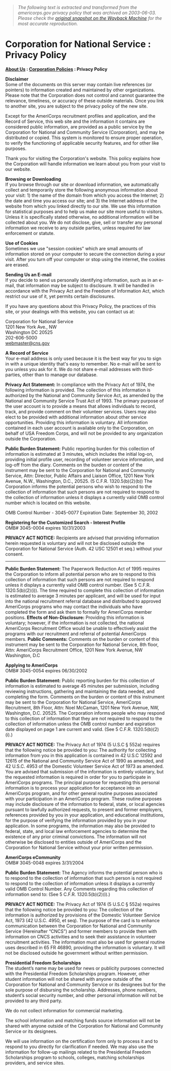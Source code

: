 > *The following text is extracted and transformed from the americorps.gov privacy policy that was archived on 2003-06-03. Please check the [original snapshot on the Wayback Machine](https://web.archive.org/web/20030603202814id_/http%3A//www.nationalservice.org/privacy_pol.html) for the most accurate reproduction.*

# Corporation for National Service : Privacy Policy

**[About Us](https://web.archive.org/web/20030603202814id_/http%3A//www.nationalservice.org/about/index.html) : [Corporation Policies](https://web.archive.org/web/20030603202814id_/http%3A//www.nationalservice.org/about/policies.html) : Privacy Policy**

**Disclaimer**  
Some of the documents on this server may contain live references (or pointers) to information created and maintained by other organizations. Please note that the Corporation does not control and cannot guarantee the relevance, timeliness, or accuracy of these outside materials. Once you link to another site, you are subject to the privacy policy of the new site. 

Except for the AmeriCorps recruitment profiles and application, and the Record of Service, this web site and the information it contains are considered public information, are provided as a public service by the Corporation for National and Community Service (Corporation), and may be distributed or copied. This system is monitored to ensure proper operation, to verify the functioning of applicable security features, and for other like purposes. 

Thank you for visiting the Corporation's website. This policy explains how the Corporation will handle information we learn about you from your visit to our website. 

**Browsing or Downloading**  
If you browse through our site or download information, we automatically collect and temporarily store the following anonymous information about your visit: 1) the name of the domain from which you access the Internet; 2) the date and time you access our site; and 3) the Internet address of the website from which you linked directly to our site. We use this information for statistical purposes and to help us make our site more useful to visitors. Unless it is specifically stated otherwise, no additional information will be collected about you. We do not disclose, give, sell or transfer any personal information we receive to any outside parties, unless required for law enforcement or statute. 

**Use of Cookies**  
Sometimes we use "session cookies" which are small amounts of information stored on your computer to secure the connection during a your visit. After you turn off your computer or stop using the internet, the cookies are erased. 

**Sending Us an E-mail**  
If you decide to send us personally identifying information, such as in an e-mail, that information may be subject to disclosure. It will be handled in accordance with the Privacy Act and the Freedom of Information Act, which restrict our use of it, yet permits certain disclosures. 

If you have any questions about this Privacy Policy, the practices of this site, or your dealings with this website, you can contact us at: 

Corporation for National Service  
1201 New York Ave., NW  
Washington DC 20525  
202-606-5000  
[webmaster@cns.gov](mailto:webmaster@cns.gov)

**A Record of Service**  
Your e-mail address is only used because it is the best way for you to sign in with a unique identity that's easy to remember. No e-mail will be sent to you unless you ask for it. We do not share e-mail addresses with third-parties, other than to manage our database.

**Privacy Act Statement:** In compliance with the Privacy Act of 1974, the following information is provided. The collection of this information is authorized by the National and Community Service Act, as amended by the National and Community Service Trust Act of 1993. The primary purpose of the user account is to provide a means that allows individuals to record, track, and provide comment on their volunteer services. Users may also elect to be provided with additional information about other service opportunities. Providing this information is voluntary. All information contained in each user account is available only to the Corporation, on behalf of USA Freedom Corps, and will not be provided to any organization outside the Corporation. 

**Public Burden Statement:** Public reporting burden for this collection of information is estimated at 3 minutes, which includes the initial log-on, providing initial profile user, recording of volunteer service information, and log-off from the diary. Comments on the burden or content of the instrument may be sent to the Corporation for National and Community Service, Attn: Director, Public Affairs and Liaison Office, 1201 New York Avenue, N.W., Washington, D.C., 20525. (5 C.F.R. 1320.5(b)(2)(b)) The Corporation informs the potential persons who wish to respond to the collection of information that such persons are not required to respond to the collection of information unless it displays a currently valid OMB control number which is located on this website. 

OMB Control Number - 3045-0077 Expiration Date: September 30, 2002 

**Registering for the Customized Search - Interest Profile**  
OMB# 3045-0004 expires 10/31/2003

**PRIVACY ACT NOTICE:** Recipients are advised that providing information herein requested is voluntary and will not be disclosed outside the Corporation for National Service (Auth. 42 USC 12501 et seq.) without your consent.

****

**Public Burden Statement:** The Paperwork Reduction Act of 1995 requires the Corporation to inform all potential person who are to respond to this collection of information that such persons are not required to respond unless it displays a currently valid OMB control number. (See 5 C.F.R. 1320.5(b)(2)(i)). The time required to complete this collection of information is estimated to average 3 minutes per applicant, and will be used for input into the national recruitment referral database and distributed to approved AmeriCorps programs who may contact the individuals who have completed the form and ask them to formally for AmeriCorps member positions. **Effects of Non-Disclosure:** Providing this information is voluntary; however, if the information is not collected, the national AmeriCorps Recruitment Office would be unable to effectively assist the programs with our recruitment and referral of potential AmeriCorps members. **Public Comments:** Comments on the burden or content of this instrument may be sent to the Corporation for National Service, 8th floor, Attn: AmeriCorps Recruitment Office, 1201 New York Avenue, NW Washington, D.C  


**Applying to AmeriCorps**  
OMB# 3045-0054 expires 06/30/2002

**Public Burden Statement:** Public reporting burden for this collection of information is estimated to average 45 minutes per submission, including reviewing instructions, gathering and maintaining the data needed, and completing the form. Comments on the burden or content of this instrument may be sent to the Corporation for National Service, AmeriCorps Recruitment, 8th Floor, Attn: Noel McCaman, 1201 New York Avenue, NW, Washington, D.C. 20525. The Corporation informs people who may respond to this collection of information that they are not required to respond to the collection of information unless the OMB control number and expiration date displayed on page 1 are current and valid. (See 5 C.F.R. 1320.5(b)(2)(i).) 

**PRIVACY ACT NOTICE:** The Privacy Act of 1974 (5 U.S.C § 552a) requires that the following notice be provided to you: The authority for collecting information from you in this application is contained in 42 U.S.C 12592 and 12615 of the National and Community Service Act of 1990 as amended, and 42 U.S.C. 4953 of the Domestic Volunteer Service Act of 1973 as amended. You are advised that submission of the information is entirely voluntary, but the requested information is required in order for you to participate in AmeriCorps programs. The principal purpose for requesting this personal information is to process your application for acceptance into an AmeriCorps program, and for other general routine purposes associated with your participation in an AmeriCorps program. These routine purposes may include disclosure of the information to federal, state, or local agencies pursuant to lawfully authorized requests, to present and former employers, references provided by you in your application, and educational institutions, for the purpose of verifying the information provided by you in your application. In some programs, the information may also be provided to federal, state, and local law enforcement agencies to determine the existence of any prior criminal convictions. The information will not otherwise be disclosed to entities outside of AmeriCorps and the Corporation for National Service without your prior written permission. 

**AmeriCorps eCommunity**  
OMB# 3045-0048 expires 3/31/2004

**Public Burden Statement:** The Agency informs the potential person who is to respond to the collection of information that such person is not required to respond to the collection of information unless it displays a currently valid OMB Control Number. Any Comments regarding this collection of information send to: (See 5 C.F.R. 1320.5(b)(2)(i).) 

**PRIVACY ACT NOTICE:** The Privacy Act of 1974 (5 U.S.C § 552a) requires that the following notice be provided to you: The collection of the information is authorized by provisions of the Domestic Volunteer Service Act, 1973 (42 U.S.C. 4950, et seq). The purpose of the card is to enhance communication between the Corporation for National and Community Service (Hereinafter “CNCS”) and former members to provide them with information on CNCS activities and to seek their assistance in volunteer recruitment activities. The information must also be used for general routine uses described in 65 FR 46890, providing the information is voluntary. It will not be disclosed outside he government without written permission.

**Presidential Freedom Scholarships**  
The student’s name may be used for news or publicity purposes connected with the Presidential Freedom Scholarships program. However, other student information will not be shared with anyone outside of the Corporation for National and Community Service or its designees but for the sole purpose of disbursing the scholarship. Addresses, phone numbers, student’s social security number, and other personal information will not be provided to any third party. 

We do not collect information for commercial marketing. 

The school information and matching funds source information will not be shared with anyone outside of the Corporation for National and Community Service or its designees. 

We will use information on the certification form only to process it and to respond to you directly for clarification if needed. We may also use the information for follow-up mailings related to the Presidential Freedom Scholarships program to schools, colleges, matching scholarships providers, and service sites. 
